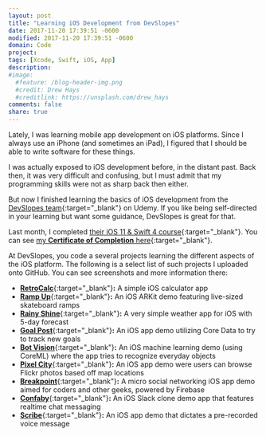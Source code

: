 ```yaml
---
layout: post
title: "Learning iOS Development from DevSlopes"
date: 2017-11-20 17:39:51 -0600
modified: 2017-11-20 17:39:51 -0600
domain: Code
project:
tags: [Xcode, Swift, iOS, App]
description:
#image:
  #feature: /blog-header-img.png
  #credit: Drew Hays
  #creditlink: https://unsplash.com/drew_hays
comments: false
share: true
---
```


Lately, I was learning mobile app development on iOS platforms. Since I always use an iPhone (and sometimes an iPad), I figured that I should be able to write software for these things.

I was actually exposed to iOS development before, in the distant past. Back then, it was very difficult and confusing, but I must admit that my programming skills were not as sharp back then either.

But now I finished learning the basics of iOS development from the [DevSlopes team](https://devslopes.com/){:target="_blank"} on Udemy. If you like being self-directed in your learning but want some guidance, DevSlopes is great for that.

Last month, I completed [their iOS 11 & Swift 4 course](https://www.udemy.com/devslopes-ios11/){:target="_blank"}. You can see [my **Certificate of Completion** here](https://www.udemy.com/certificate/UC-68TLAGBR/){:target="_blank"}.

At DevSlopes, you code a several projects learning the different aspects of the iOS platform. The following is a select list of such projects I uploaded onto GitHub. You can see screenshots and more information there:

 - [**RetroCalc**](https://github.com/JISyed/DevSlopesProj-RetroCalc){:target="_blank"}**:** A simple iOS calculator app
 - [**Ramp Up**](https://github.com/JISyed/DevSlopesProj-RampUp){:target="_blank"}**:** An iOS ARKit demo featuring live-sized skateboard ramps
 - [**Rainy Shine**](https://github.com/JISyed/DevSlopesProj-RainyShine){:target="_blank"}**:** A very simple weather app for iOS with 5-day forecast
 - [**Goal Post**](https://github.com/JISyed/DevSlopesProj-GoalPost){:target="_blank"}**:** An iOS app demo utilizing Core Data to try to track new goals
 - [**Bot Vision**](https://github.com/JISyed/DevSlopesProj-BotVision){:target="_blank"}**:** An iOS machine learning demo (using CoreML) where the app tries to recognize everyday objects
 - [**Pixel City**](https://github.com/JISyed/DevSlopesProj-PixelCity){:target="_blank"}**:** An iOS app demo were users can browse Flickr photos based off map locations
 - [**Breakpoint**](https://github.com/JISyed/DevSlopesProj-Breakpoint){:target="_blank"}**:** A micro social networking iOS app demo aimed for coders and other geeks, powered by Firebase
 - [**Confaby**](https://github.com/JISyed/DevSlopesProj-Confaby){:target="_blank"}**:** An iOS Slack clone demo app that features realtime chat messaging
 - [**Scribe**](https://github.com/JISyed/DevSlopesProj-Scribe){:target="_blank"}**:** An iOS app demo that dictates a pre-recorded voice message



